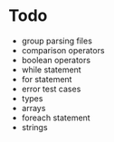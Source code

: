 # Todo
* group parsing files
* comparison operators
* boolean operators
* while statement
* for statement
* error test cases
* types
* arrays
* foreach statement
* strings